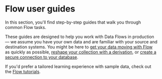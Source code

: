 # Flow user guides

In this section, you'll find step-by-step guides that walk you through common Flow tasks.

These guides are designed to help you work with Data Flows in production — we assume you have your own data and are familiar with your source and destination systems. You might be here to [get your data moving with Flow](./create-dataflow.md) as quickly as possible, [reshape your collection with a derivation](./create-derivation.md), or [create a secure connection to your database](./connect-network.md).

If you'd prefer a tailored learning experience with sample data, check out the [Flow tutorials](../getting-started/tutorials/).